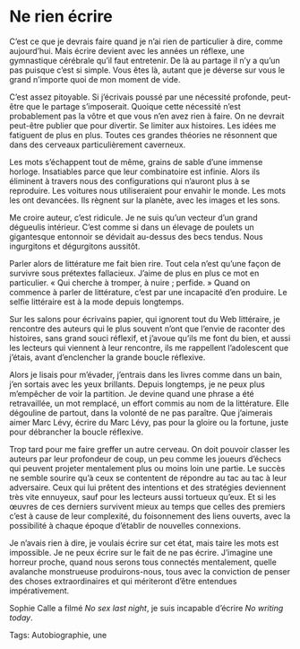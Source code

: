 # Ne rien écrire

C’est ce que je devrais faire quand je n’ai rien de particulier à dire, comme aujourd’hui. Mais écrire devient avec les années un réflexe, une gymnastique cérébrale qu’il faut entretenir. De là au partage il n’y a qu’un pas puisque c’est si simple. Vous êtes là, autant que je déverse sur vous le grand n’importe quoi de mon moment de vide.<span id="more-35790"></span>

C’est assez pitoyable. Si j’écrivais poussé par une nécessité profonde, peut-être que le partage s’imposerait. Quoique cette nécessité n’est probablement pas la vôtre et que vous n’en avez rien à faire. On ne devrait peut-être publier que pour divertir. Se limiter aux histoires. Les idées me fatiguent de plus en plus. Toutes ces grandes théories ne résonnent que dans des cerveaux particulièrement caverneux.

Les mots s’échappent tout de même, grains de sable d’une immense horloge. Insatiables parce que leur combinatoire est infinie. Alors ils éliminent à travers nous des configurations qui n’auront plus à se reproduire. Les voitures nous utiliseraient pour envahir le monde. Les mots les ont devancées. Ils règnent sur la planète, avec les images et les sons.

Me croire auteur, c’est ridicule. Je ne suis qu’un vecteur d’un grand dégueulis intérieur. C’est comme si dans un élevage de poulets un gigantesque entonnoir se dévidait au-dessus des becs tendus. Nous ingurgitons et dégurgitons aussitôt.

Parler alors de littérature me fait bien rire. Tout cela n’est qu’une façon de survivre sous prétextes fallacieux. J’aime de plus en plus ce mot en particulier. « Qui cherche à tromper, à nuire ; perfide. » Quand on commence à parler de littérature, c’est par une incapacité d’en produire. Le selfie littéraire est à la mode depuis longtemps.

Sur les salons pour écrivains papier, qui ignorent tout du Web littéraire, je rencontre des auteurs qui le plus souvent n’ont que l’envie de raconter des histoires, sans grand souci réflexif, et j’avoue qu’ils me font du bien, et aussi les lecteurs qui viennent à leur rencontre, ils me rappellent l’adolescent que j’étais, avant d’enclencher la grande boucle réflexive.

Alors je lisais pour m’évader, j’entrais dans les livres comme dans un bain, j’en sortais avec les yeux brillants. Depuis longtemps, je ne peux plus m’empêcher de voir la partition. Je devine quand une phrase a été retravaillée, un mot remplacé, un effort commis au nom de la littérature. Elle dégouline de partout, dans la volonté de ne pas paraître. Que j’aimerais aimer Marc Lévy, écrire du Marc Lévy, pas pour la gloire ou la fortune, juste pour débrancher la boucle réflexive.

Trop tard pour me faire greffer un autre cerveau. On doit pouvoir classer les auteurs par leur profondeur de coup, un peu comme les joueurs d’échecs qui peuvent projeter mentalement plus ou moins loin une partie. Le succès ne semble sourire qu’à ceux se contentent de répondre au tac au tac à leur adversaire. Ceux qui lui prêtent des intentions et des stratégies deviennent très vite ennuyeux, sauf pour les lecteurs aussi tortueux qu’eux. Et si les œuvres de ces derniers survivent mieux au temps que celles des premiers c’est à cause de leur complexité, du foisonnement des liens ouverts, avec la possibilité à chaque époque d’établir de nouvelles connexions.

Je n’avais rien à dire, je voulais écrire sur cet état, mais taire les mots est impossible. Je ne peux écrire sur le fait de ne pas écrire. J’imagine une horreur proche, quand nous serons tous connectés mentalement, quelle avalanche monstrueuse produirons-nous, tous avec la conviction de penser des choses extraordinaires et qui mériteront d’être entendues impérativement.

Sophie Calle a filmé *No sex last night*, je suis incapable d’écrire *No writing today*.

Tags: Autobiographie, une